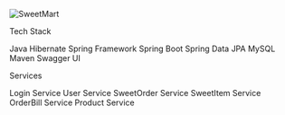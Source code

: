 ![SweetMart](https://user-images.githubusercontent.com/107460190/213977939-08e49875-e665-4143-aae3-787ff82835b2.png)

Tech Stack

Java
Hibernate
Spring Framework
Spring Boot
Spring Data JPA
MySQL
Maven
Swagger UI


Services

Login Service
User Service
SweetOrder Service
SweetItem Service
OrderBill Service
Product Service
